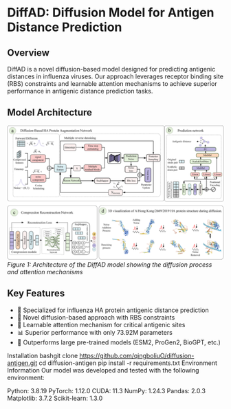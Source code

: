 # DiffAD: Diffusion Model for Antigen Distance Prediction

## Overview
DiffAD is a novel diffusion-based model designed for predicting antigenic distances in influenza viruses. Our approach leverages receptor binding site (RBS) constraints and learnable attention mechanisms to achieve superior performance in antigenic distance prediction tasks.

## Model Architecture
![Model Architecture](/model.png)
*Figure 1: Architecture of the DiffAD model showing the diffusion process and attention mechanisms*

## Key Features
- 🧬 Specialized for influenza HA protein antigenic distance prediction
- 🔄 Novel diffusion-based approach with RBS constraints
- 🎯 Learnable attention mechanism for critical antigenic sites
- 📊 Superior performance with only 73.92M parameters
- 🚀 Outperforms large pre-trained models (ESM2, ProGen2, BioGPT, etc.)

Installation
bashgit clone https://github.com/qingboliuO/diffusion-antigen.git
cd diffusion-antigen
pip install -r requirements.txt
Environment Information
Our model was developed and tested with the following environment:

Python: 3.8.19
PyTorch: 1.12.0
CUDA: 11.3
NumPy: 1.24.3
Pandas: 2.0.3
Matplotlib: 3.7.2
Scikit-learn: 1.3.0
